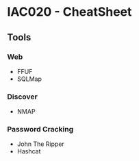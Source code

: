 # IAC020 - CheatSheet

## Tools
### Web
- FFUF
- SQLMap

### Discover
- NMAP

### Password Cracking
- John The Ripper
- Hashcat

